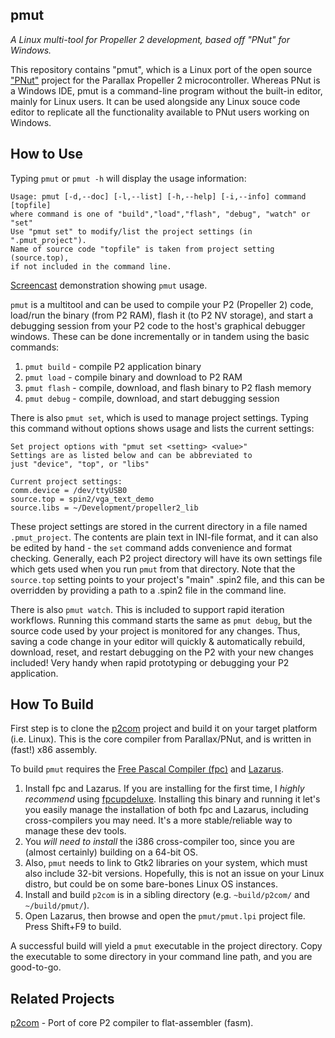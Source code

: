 pmut
----

_A Linux multi-tool for Propeller 2 development, based off "PNut" for Windows._

This repository contains "pmut", which is a Linux port of the open source ["PNut"](https://github.com/parallaxinc/P2_PNut_Public) project for the Parallax Propeller 2 microcontroller. Whereas PNut is a Windows IDE, pmut is a command-line program without the built-in editor, mainly for Linux users. It can be used alongside any Linux souce code editor to replicate all the functionality available to PNut users working on Windows.

How to Use
----------
Typing `pmut` or `pmut -h` will display the usage information:

    Usage: pmut [-d,--doc] [-l,--list] [-h,--help] [-i,--info] command [topfile]
    where command is one of "build","load","flash", "debug", "watch" or "set"
    Use "pmut set" to modify/list the project settings (in ".pmut_project").
    Name of source code "topfile" is taken from project setting (source.top),
    if not included in the command line.

[Screencast](https://youtu.be/4CpEbOnRTmQ) demonstration showing `pmut` usage.

`pmut` is a multitool and can be used to compile your P2 (Propeller 2) code, load/run the binary (from P2 RAM), flash it (to P2 NV storage), and start a debugging session from your P2 code to the host's graphical debugger windows. These can be done  incrementally or in tandem using the basic commands:

1. `pmut build` - compile P2 application binary
2. `pmut load` - compile binary and download to P2 RAM
3. `pmut flash` - compile, download, and flash binary to P2 flash memory
4. `pmut debug` - compile, download, and start debugging session

There is also `pmut set`, which is used to manage project settings. Typing this command without options shows usage and lists the current settings:

    Set project options with "pmut set <setting> <value>"
    Settings are as listed below and can be abbreviated to
    just "device", "top", or "libs"

    Current project settings:
    comm.device = /dev/ttyUSB0
    source.top = spin2/vga_text_demo
    source.libs = ~/Development/propeller2_lib

These project settings are stored in the current directory in a file named `.pmut_project`. The contents are plain text in INI-file format, and it can also be edited by hand - the `set` command adds convenience and format checking. Generally, each P2 project directory will have its own settings file which gets used when you run `pmut` from that directory. Note that the `source.top` setting points to your project's "main" .spin2 file, and this can be overridden by providing a path to a .spin2 file in the command line.

There is also `pmut watch`. This is included to support rapid iteration workflows. Running this command starts the same as `pmut debug`, but the source code used by your project is monitored for any changes. Thus, saving a code change in your editor will quickly & automatically rebuild, download, reset, and restart debugging on the P2 with your new changes included! Very handy when rapid prototyping or debugging your P2 application.

How To Build
------------

First step is to clone the [p2com](https://github.com/BrianHoldsworth/p2com) project and build it on your target platform (i.e. Linux). This is the core compiler from Parallax/PNut, and is written in (fast!) x86 assembly.

To build `pmut` requires the [Free Pascal Compiler (fpc)](https://www.freepascal.org/) and [Lazarus](https://www.lazarus-ide.org/). 

1. Install fpc and Lazarus. If you are installing for the first time, I _highly recommend_ using [fpcupdeluxe](https://github.com/LongDirtyAnimAlf/fpcupdeluxe/releases). Installing this binary and running it let's you easily manage the installation of both fpc and Lazarus, including cross-compilers you may need. It's a more stable/reliable way to manage these dev tools.
2. You _will need to install_ the i386 cross-compiler too, since you are (almost certainly) building on a 64-bit OS.
3. Also, `pmut` needs to link to Gtk2 libraries on your system, which must also include 32-bit versions. Hopefully, this is not an issue on your Linux distro, but could be on some bare-bones Linux OS instances.
4. Install and build `p2com` is in a sibling directory (e.g. `~build/p2com/` and `~/build/pmut/`).
5. Open Lazarus, then browse and open the `pmut/pmut.lpi` project file. Press Shift+F9 to build.

A successful build will yield a `pmut` executable in the project directory. Copy the executable to some directory in your command line path, and you are good-to-go.

Related Projects
----------------

[p2com](https://github.com/BrianHoldsworth/p2com) - Port of core P2 compiler to flat-assembler (fasm).
